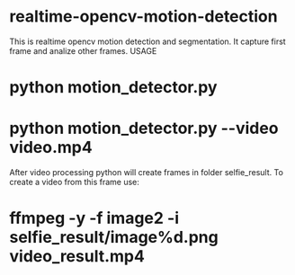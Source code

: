 # realtime-opencv-motion-detection
This is realtime opencv motion detection and segmentation. It capture first frame and analize other frames.
USAGE
# python motion_detector.py
# python motion_detector.py --video video.mp4
After video processing python will create frames in folder selfie_result. To create a video from this frame use:
# ffmpeg -y -f image2 -i selfie_result/image%d.png video_result.mp4
